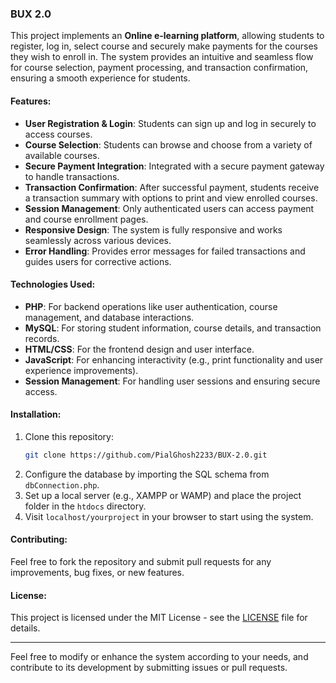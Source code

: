 ### BUX 2.0

This project implements an **Online e-learning platform**, allowing students to register, log in, select course and securely make payments for the courses they wish to enroll in. The system provides an intuitive and seamless flow for course selection, payment processing, and transaction confirmation, ensuring a smooth experience for students.

#### Features:
- **User Registration & Login**: Students can sign up and log in securely to access courses.
- **Course Selection**: Students can browse and choose from a variety of available courses.
- **Secure Payment Integration**: Integrated with a secure payment gateway to handle transactions.
- **Transaction Confirmation**: After successful payment, students receive a transaction summary with options to print and view enrolled courses.
- **Session Management**: Only authenticated users can access payment and course enrollment pages.
- **Responsive Design**: The system is fully responsive and works seamlessly across various devices.
- **Error Handling**: Provides error messages for failed transactions and guides users for corrective actions.

#### Technologies Used:
- **PHP**: For backend operations like user authentication, course management, and database interactions.
- **MySQL**: For storing student information, course details, and transaction records.
- **HTML/CSS**: For the frontend design and user interface.
- **JavaScript**: For enhancing interactivity (e.g., print functionality and user experience improvements).
- **Session Management**: For handling user sessions and ensuring secure access.

#### Installation:
1. Clone this repository:  
   ```bash
   git clone https://github.com/PialGhosh2233/BUX-2.0.git
   ```
2. Configure the database by importing the SQL schema from `dbConnection.php`.
3. Set up a local server (e.g., XAMPP or WAMP) and place the project folder in the `htdocs` directory.
4. Visit `localhost/yourproject` in your browser to start using the system.

#### Contributing:
Feel free to fork the repository and submit pull requests for any improvements, bug fixes, or new features.

#### License:
This project is licensed under the MIT License - see the [LICENSE](LICENSE) file for details.

---

Feel free to modify or enhance the system according to your needs, and contribute to its development by submitting issues or pull requests.
